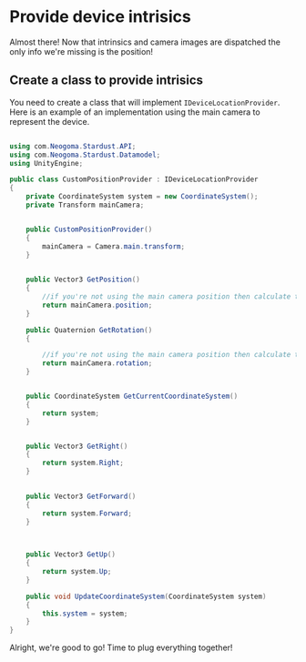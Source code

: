 # Provide device intrisics

Almost there! Now that intrinsics and camera images are dispatched the only info we're missing is the position!

## Create a class to provide intrisics
You need to create a class that will implement ```IDeviceLocationProvider```. Here is an example of an implementation using the main camera to represent the device.

```cs

using com.Neogoma.Stardust.API;
using com.Neogoma.Stardust.Datamodel;
using UnityEngine;

public class CustomPositionProvider : IDeviceLocationProvider
{
    private CoordinateSystem system = new CoordinateSystem();
    private Transform mainCamera;


    public CustomPositionProvider()
    {
        mainCamera = Camera.main.transform;
    }

  
    public Vector3 GetPosition()
    {
        //if you're not using the main camera position then calculate the position of your device and return it
        return mainCamera.position;
    }

    public Quaternion GetRotation()
    {

        //if you're not using the main camera position then calculate the rotation of your device and return it
        return mainCamera.rotation;
    }


    public CoordinateSystem GetCurrentCoordinateSystem()
    {
        return system;
    }


    public Vector3 GetRight()
    {
        return system.Right;
    }

    
    public Vector3 GetForward()
    {
        return system.Forward;
    }

   

    public Vector3 GetUp()
    {
        return system.Up;
    }

    public void UpdateCoordinateSystem(CoordinateSystem system)
    {
        this.system = system;
    }
}


```

Alright, we're good to go! Time to plug everything together!